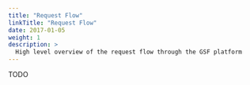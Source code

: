 ```yaml
---
title: "Request Flow"
linkTitle: "Request Flow"
date: 2017-01-05
weight: 1
description: >
  High level overview of the request flow through the GSF platform
---
```


TODO

